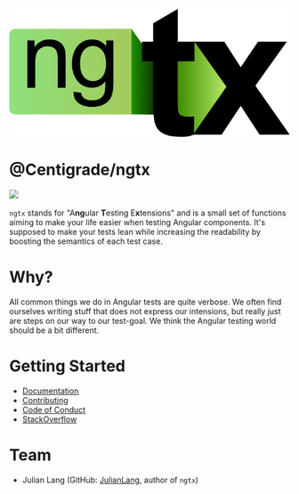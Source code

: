 ![ngtx logo](./docs/media/logo.png)

# @Centigrade/ngtx

![](https://github.com/Centigrade/ngtx/workflows/CI/badge.svg)

`ngtx` stands for "A**ng**ular **T**esting E**x**tensions" and is a small set of functions aiming to make your life easier when testing Angular components. It's supposed to make your tests lean while increasing the readability by boosting the semantics of each test case.

# Why?

All common things we do in Angular tests are quite verbose. We often find ourselves writing stuff that does not express our intensions, but really just are steps on our way to our test-goal. We think the Angular testing world should be a bit different.

# Getting Started

- [Documentation][documentation]
- [Contributing][contributing]
- [Code of Conduct][codeofconduct]
- [StackOverflow][stackoverflow]

# Team

- Julian Lang (GitHub: [JulianLang](https://github.com/JulianLang), author of `ngtx`)

[contributing]: CONTRIBUTING.md
[codeofconduct]: CODE_OF_CONDUCT.md
[documentation]: docs/DOCUMENTATION.md
[stackoverflow]: https://stackoverflow.com/questions/tagged/ngtx
